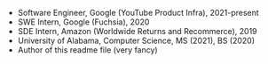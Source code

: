 * Software Engineer, Google (YouTube Product Infra), 2021-present
* SWE Intern, Google (Fuchsia), 2020
* SDE Intern, Amazon (Worldwide Returns and Recommerce), 2019
* University of Alabama, Computer Science, MS (2021), BS (2020)
* Author of this readme file (very fancy)
